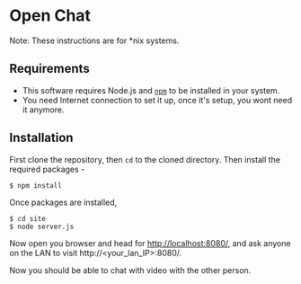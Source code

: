 Open Chat
===
Note: These instructions are for *nix systems.

Requirements
---
 - This software requires Node.js and [`npm`](https://github.com/isaacs/npm) to be installed in your system.
 - You need Internet connection to set it up, once it's setup, you wont need it anymore.

Installation
---
First clone the repository, then `cd` to the cloned directory. Then install the required packages -

    $ npm install

Once packages are installed,

    $ cd site
    $ node server.js

Now open you browser and head for [http://localhost:8080/](http://localhost:8080/), and ask anyone on the LAN to visit http://&lt;your_lan_IP>:8080/.

Now you should be able to chat with video with the other person.